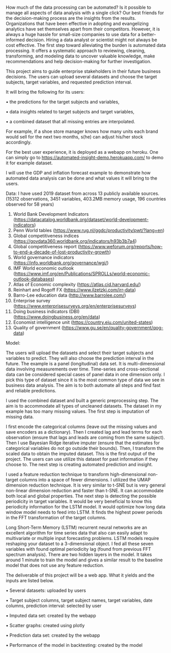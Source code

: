How much of the data processing can be automated? Is it possible to manage all aspects of data analysis with a single click? Our best friends for the decision-making process are the insights from the results. Organizations that have been effective in adopting and evangelizing analytics have set themselves apart from their competitors. However, it is always a huge hassle for small-size companies to use data for a better-informed decision. Hiring a data analyst or scientist might not always be cost effective. The first step toward alleviating the burden is automated data processing. It offers a systematic approach to reviewing, cleaning, transforming, and modeling data to uncover valuable knowledge, make recommendations and help decision-making for further investigation.

This project aims to guide enterprise stakeholders in their future business decisions. The users can upload several datasets and choose the target subjects, target variables, and requested prediction interval.

It will bring the following for its users:

•	the predictions for the target subjects and variables,

•	data insights related to target subjects and target variables,

•	a combined dataset that all missing entries are interpolated.

For example, if a shoe store manager knows how many units each brand would sell for the next two months, s(he) can adjust his/her stock accordingly.

For the best user experience, it is deployed as a webapp on heroku. One can simply go to https://automated-insight-demo.herokuapp.com/ to demo it for example dataset.

I will use the GDP and inflation forecast example to demonstrate how automated data analysis can be done and what values it will bring to the users.

Data: 
I have used 2019 dataset from across 13 publicly available sources. (15312 observations, 3451 variables, 403.2MB memory usage, 196 countries observed for 58 years)
1.	World Bank Development Indicators (https://datacatalog.worldbank.org/dataset/world-development-indicators)
2.	Penn World tables (https://www.rug.nl/ggdc/productivity/pwt/?lang=en)
3.	Global competitiveness indices (https://govdata360.worldbank.org/indicators/h93b3b7a4)
4.	Global competitiveness report (https://www.weforum.org/reports/how-to-end-a-decade-of-lost-productivity-growth)
5.	World governance indicators (https://info.worldbank.org/governance/wgi/)
6.	IMF World economic outlook (https://www.imf.org/en/Publications/SPROLLs/world-economic-outlook-databases)
7.	Atlas of Economic complexity (https://atlas.cid.harvard.edu/)
8.	Reinhart and Rogoff FX (https://www.ilzetzki.com/irr-data)
9.	Barro-Lee education data (http://www.barrolee.com/)
10.	Enterprise survey (https://www.enterprisesurveys.org/en/enterprisesurveys)
11.	Doing business indicators (DBI) (https://www.doingbusiness.org/en/data)
12.	Economist intelligence unit (https://country.eiu.com/united-states)
13.	Quality of government (https://www.gu.se/en/quality-government/qog-data)

Model:

The users will upload the datasets and select their target subjects and variables to predict. They will also choose the prediction interval in the future. The example is a panel (longitudinal) data set. It is multi-dimensional data involving measurements over time. Time-series and cross-sectional data can be considered special cases of panel data in one dimension only. I pick this type of dataset since it is the most common type of data we see in business data analysis. The aim is to both automate all steps and find fast and reliable predictions.

I used the combined dataset and built a generic preprocessing step. The aim is to accommodate all types of uncleaned datasets. The dataset in my example has too many missing values. The first step is imputation of missing data.

I first encode the categorical columns (leave out the missing values and save encoders as a dictionary). Then I created lag and lead terms for each observation (ensure that lags and leads are coming from the same subject). Then I use Bayesian Ridge iterative imputer (ensure that the estimates for categorical variables do not go outside their bounds). Then, I transform the scaled data to obtain the imputed dataset. This is the first output of the project. The users can use utilize this dataset for past information if they choose to. The next step is creating automated prediction and insight.

I used a feature reduction technique to transform high-dimensional non-target columns into a space of fewer dimensions. I utilized the UMAP dimension reduction technique. It is very similar to t-SNE but is very general non-linear dimension reduction and faster than t-SNE. It can accommodate both local and global properties. The next step is detecting the possible periodicity in target variables. It would be very beneficial to know this periodicity information for the LSTM model. It would optimize how long data window model needs to feed into LSTM. It finds the highest power periods in the FFT transformation of the target columns.

Long Short-Term Memory (LSTM) recurrent neural networks are an excellent algorithm for time series data that also can easily adapt to multivariate or multiple input forecasting problems. LSTM models require reshaping your dataset to a 3-dimensional object. I fed all these seven variables with found optimal periodicity lag (found from previous FFT spectrum analysis). There are two hidden layers in the model. It takes around 1 minute to train the model and gives a similar result to the baseline model that does not use any feature reduction.

The deliverable of this project will be a web app. What it yields and the inputs are listed below.

•	Several datasets: uploaded by users

•	Target subject columns, target subject names, target variables, date columns, prediction interval: selected by user

•	Imputed data set: created by the webapp

•	Scatter graphs: created using plotly

•	Prediction data set: created by the webapp

•	Performance of the model in backtesting: created by the model
